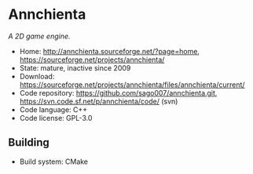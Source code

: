 # Annchienta

_A 2D game engine._

- Home: http://annchienta.sourceforge.net/?page=home, https://sourceforge.net/projects/annchienta/
- State: mature, inactive since 2009
- Download: https://sourceforge.net/projects/annchienta/files/annchienta/current/
- Code repository: https://github.com/sago007/annchienta.git, https://svn.code.sf.net/p/annchienta/code/ (svn)
- Code language: C++
- Code license: GPL-3.0

## Building

- Build system: CMake
